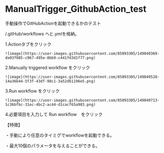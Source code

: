 # ManualTrigger_GithubAction_test
手動操作でGitHubActionを起動できるかのテスト

/.gitHub/workflows へと.ymlを格納。

1.Actionタブをクリック
```
![image](https://user-images.githubusercontent.com/85093305/149049369-da93f085-c967-495e-8bb9-c441fd3d1f77.png)

```
2.Manually triggered workflow をクリック
```
![image](https://user-images.githubusercontent.com/85093305/149049528-14a36b44-5f3f-43df-98c1-3a52db1196e5.png)

```
3.Run workflow をクリック
```
![image](https://user-images.githubusercontent.com/85093305/149049713-1c36bfbc-31ec-4bc2-ac44-d1cacf65a983.png)

```
4.必要項目を入力して Run workflow　をクリック


【特徴】

・手動により任意のタイミグでworkflowを起動できる。

・最大10個のパラメータを与えることができる。



